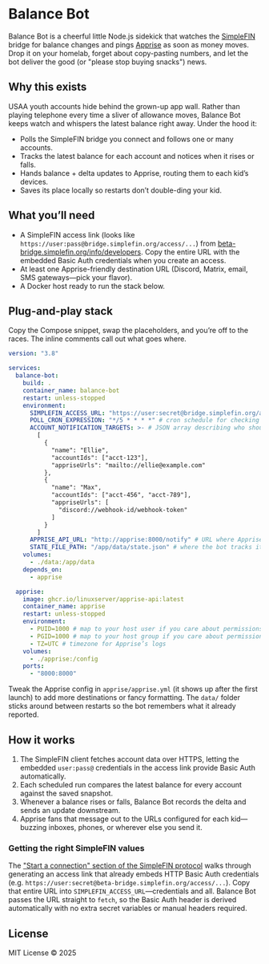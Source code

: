 # Balance Bot

Balance Bot is a cheerful little Node.js sidekick that watches the [SimpleFIN](https://www.simplefin.org/protocol.html) bridge for balance changes and pings [Apprise](https://github.com/caronc/apprise) as soon as money moves. Drop it on your homelab, forget about copy-pasting numbers, and let the bot deliver the good (or "please stop buying snacks") news.

## Why this exists

USAA youth accounts hide behind the grown-up app wall. Rather than playing telephone every time a sliver of allowance moves, Balance Bot keeps watch and whispers the latest balance right away. Under the hood it:

- Polls the SimpleFIN bridge you connect and follows one or many accounts.
- Tracks the latest balance for each account and notices when it rises or falls.
- Hands balance + delta updates to Apprise, routing them to each kid’s devices.
- Saves its place locally so restarts don’t double-ding your kid.

## What you’ll need

- A SimpleFIN access link (looks like `https://user:pass@bridge.simplefin.org/access/...`) from [beta-bridge.simplefin.org/info/developers](https://beta-bridge.simplefin.org/info/developers). Copy the entire URL with the embedded Basic Auth credentials when you create an access.
- At least one Apprise-friendly destination URL (Discord, Matrix, email, SMS gateways—pick your flavor).
- A Docker host ready to run the stack below.

## Plug-and-play stack

Copy the Compose snippet, swap the placeholders, and you’re off to the races. The inline comments call out what goes where.

```yaml
version: "3.8"

services:
  balance-bot:
    build: .
    container_name: balance-bot
    restart: unless-stopped
    environment:
      SIMPLEFIN_ACCESS_URL: "https://user:secret@bridge.simplefin.org/access/..." # paste the full access link (credentials included)
      POLL_CRON_EXPRESSION: "*/5 * * * *" # cron schedule for checking SimpleFIN (keep it chill)
      ACCOUNT_NOTIFICATION_TARGETS: >- # JSON array describing who should receive which account updates
        [
          {
            "name": "Ellie",
            "accountIds": ["acct-123"],
            "appriseUrls": "mailto://ellie@example.com"
          },
          {
            "name": "Max",
            "accountIds": ["acct-456", "acct-789"],
            "appriseUrls": [
              "discord://webhook-id/webhook-token"
            ]
          }
        ]
      APPRISE_API_URL: "http://apprise:8000/notify" # URL where Apprise listens inside the stack
      STATE_FILE_PATH: "/app/data/state.json" # where the bot tracks its last-seen balances
    volumes:
      - ./data:/app/data
    depends_on:
      - apprise

  apprise:
    image: ghcr.io/linuxserver/apprise-api:latest
    container_name: apprise
    restart: unless-stopped
    environment:
      - PUID=1000 # map to your host user if you care about permissions
      - PGID=1000 # map to your host group if you care about permissions
      - TZ=UTC # timezone for Apprise’s logs
    volumes:
      - ./apprise:/config
    ports:
      - "8000:8000"
```

Tweak the Apprise config in `apprise/apprise.yml` (it shows up after the first launch) to add more destinations or fancy formatting. The `data/` folder sticks around between restarts so the bot remembers what it already reported.

## How it works

1. The SimpleFIN client fetches account data over HTTPS, letting the embedded `user:pass@` credentials in the access link provide Basic Auth automatically.
2. Each scheduled run compares the latest balance for every account against the saved snapshot.
3. Whenever a balance rises or falls, Balance Bot records the delta and sends an update downstream.
4. Apprise fans that message out to the URLs configured for each kid—buzzing inboxes, phones, or wherever else you send it.

### Getting the right SimpleFIN values

The ["Start a connection" section of the SimpleFIN protocol](https://www.simplefin.org/protocol.html#start-a-connection) walks through generating an access link that already embeds HTTP Basic Auth credentials (e.g. `https://user:secret@beta-bridge.simplefin.org/access/...`). Copy that entire URL into `SIMPLEFIN_ACCESS_URL`—credentials and all. Balance Bot passes the URL straight to `fetch`, so the Basic Auth header is derived automatically with no extra secret variables or manual headers required.

## License

MIT License © 2025
